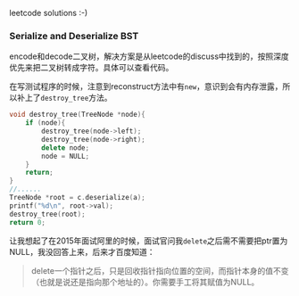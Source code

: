 leetcode solutions :-)

### Serialize and Deserialize BST

encode和decode二叉树，解决方案是从leetcode的discuss中找到的，按照深度优先来把二叉树转成字符。具体可以查看代码。

在写测试程序的时候，注意到reconstruct方法中有`new`，意识到会有内存泄露，所以补上了`destroy_tree`方法。

```cpp
void destroy_tree(TreeNode *node){
    if (node){
        destroy_tree(node->left);
        destroy_tree(node->right);
        delete node;
        node = NULL;
    }
    return;
}
//......
TreeNode *root = c.deserialize(a);
printf("%d\n", root->val);
destroy_tree(root);
return 0;
```

让我想起了在2015年面试阿里的时候，面试官问我`delete`之后需不需要把ptr置为NULL，我没回答上来，后来才百度知道：

> delete一个指针之后，只是回收指针指向位置的空间，而指针本身的值不变（也就是说还是指向那个地址的）。你需要手工将其赋值为NULL。

